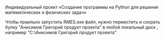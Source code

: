 Индивидуальный проект 
«Создание программы на Python для решения математических и физических задач»
 

Чтобы праильно запустить RMES.exe файл, нужно  перместить и сохрать бупку "Анисимов Григорий продукт проекта" в любой локальный диск , например "C:\Анисимов Григорий продукт проекта"



















